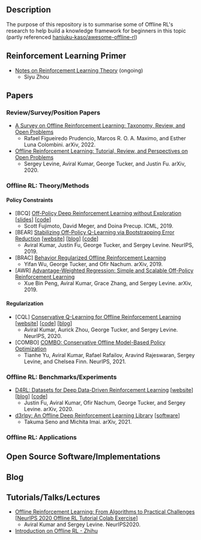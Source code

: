 ## Description
The purpose of this repository is to summarise some of Offline RL's research to help build a knowledge framework for beginners in this topic (partly referenced [hanjuku-kaso/awesome-offline-rl](https://github.com/hanjuku-kaso/awesome-offline-rl))

## Reinforcement Learning Primer
- [Notes on Reinforcement Learning Theory](https://github.com/elated-sawyer/Offline-RL-Tutorial/blob/master/materials/Notes_on_Reinforcement_Learning_Theory.pdf) (ongoing)
	- Siyu Zhou

## Papers
### Review/Survey/Position Papers
- [A Survey on Offline Reinforcement Learning: Taxonomy, Review, and Open Problems](https://arxiv.org/abs/2203.01387)
	- Rafael Figueiredo Prudencio, Marcos R. O. A. Maximo, and Esther Luna Colombini. arXiv, 2022.
- [Offline Reinforcement Learning: Tutorial, Review, and Perspectives on Open Problems](https://arxiv.org/abs/2005.01643)
	- Sergey Levine, Aviral Kumar, George Tucker, and Justin Fu. arXiv, 2020.
### Offline RL: Theory/Methods
#### Policy Constraints
- [BCQ] [Off-Policy Deep Reinforcement Learning without Exploration](https://arxiv.org/pdf/1812.02900.pdf) [[slides](https://icml.cc/media/icml-2019/Slides/4583.pdf)] [[code](https://github.com/sfujim/BCQ)]
	- Scott Fujimoto, David Meger, and Doina Precup. ICML, 2019.
- [BEAR] [Stabilizing Off-Policy Q-Learning via Bootstrapping Error Reduction](https://papers.nips.cc/paper/2019/hash/c2073ffa77b5357a498057413bb09d3a-Abstract.html) [[website](https://sites.google.com/view/bear-off-policyrl)] [[blog](https://bair.berkeley.edu/blog/2019/12/05/bear/)] [[code](https://github.com/aviralkumar2907/BEAR)]
	- Aviral Kumar, Justin Fu, George Tucker, and Sergey Levine. NeurIPS, 2019.
- [BRAC] [Behavior Regularized Offline Reinforcement Learning](https://arxiv.org/abs/1911.11361)
 	- Yifan Wu, George Tucker, and Ofir Nachum. arXiv, 2019.
- [AWR] [Advantage-Weighted Regression: Simple and Scalable Off-Policy Reinforcement Learning](https://arxiv.org/abs/1910.00177)
	- Xue Bin Peng, Aviral Kumar, Grace Zhang, and Sergey Levine. arXiv, 2019.
#### Regularization
- [CQL] [Conservative Q-Learning for Offline Reinforcement Learning](https://papers.nips.cc/paper/2020/hash/0d2b2061826a5df3221116a5085a6052-Abstract.html) [[website](https://sites.google.com/view/cql-offline-rl)] [[code](https://github.com/aviralkumar2907/CQL)] [[blog](https://bair.berkeley.edu/blog/2020/12/07/offline/)]
	- Aviral Kumar, Aurick Zhou, George Tucker, and Sergey Levine. NeurIPS, 2020.
- [COMBO] [COMBO: Conservative Offline Model-Based Policy Optimization](https://arxiv.org/abs/2102.08363)
	- Tianhe Yu, Aviral Kumar, Rafael Rafailov, Aravind Rajeswaran, Sergey Levine, and Chelsea Finn. NeurIPS, 2021.
### Offline RL: Benchmarks/Experiments
- [D4RL: Datasets for Deep Data-Driven Reinforcement Learning](https://arxiv.org/abs/2004.07219) [[website](https://sites.google.com/view/d4rl/home)] [[blog](https://bair.berkeley.edu/blog/2020/06/25/D4RL/)] [[code](https://github.com/rail-berkeley/d4rl)]
	- Justin Fu, Aviral Kumar, Ofir Nachum, George Tucker, and Sergey Levine. arXiv, 2020.
- [d3rlpy: An Offline Deep Reinforcement Learning Library](https://arxiv.org/abs/2111.03788) [[software](https://github.com/takuseno/d3rlpy)]
	- Takuma Seno and Michita Imai. arXiv, 2021.
### Offline RL: Applications
<!--- 
Off-Policy Evaluation and Learning: Theory/Methods
Off-Policy Evaluation: Contextual Bandits
Off-Policy Evaluation: Reinforcement Learning
Off-Policy Learning
Off-Policy Evaluation and Learning: Benchmarks/Experiments
Off-Policy Evaluation and Learning: Applications
Wrap text --->
## Open Source Software/Implementations
## Blog
## Tutorials/Talks/Lectures
- [Offline Reinforcement Learning: From Algorithms to Practical Challenges](https://sites.google.com/view/offlinerltutorial-neurips2020/home) [[NeurIPS 2020 Offline RL Tutorial Colab Exercise](https://colab.research.google.com/drive/1vO0BipQApzrDSPeChHK1rBsqeRh2rH1m?usp=sharing)]
	- Aviral Kumar and Sergey Levine. NeurIPS2020.
- [Introduction on Offline RL - Zhihu](https://zhuanlan.zhihu.com/p/489470062)



